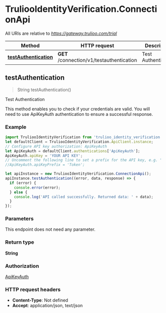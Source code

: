 # TruliooIdentityVerification.ConnectionApi

All URIs are relative to *https://gateway.trulioo.com/trial*

Method | HTTP request | Description
------------- | ------------- | -------------
[**testAuthentication**](ConnectionApi.md#testAuthentication) | **GET** /connection/v1/testauthentication | Test Authentication



## testAuthentication

> String testAuthentication()

Test Authentication

This method enables you to check if your credentials are valid. You will need to use ApiKeyAuth authentication to ensure a successful response.

### Example

```javascript
import TruliooIdentityVerification from 'trulioo_identity_verification';
let defaultClient = TruliooIdentityVerification.ApiClient.instance;
// Configure API key authorization: ApiKeyAuth
let ApiKeyAuth = defaultClient.authentications['ApiKeyAuth'];
ApiKeyAuth.apiKey = 'YOUR API KEY';
// Uncomment the following line to set a prefix for the API key, e.g. "Token" (defaults to null)
//ApiKeyAuth.apiKeyPrefix = 'Token';

let apiInstance = new TruliooIdentityVerification.ConnectionApi();
apiInstance.testAuthentication((error, data, response) => {
  if (error) {
    console.error(error);
  } else {
    console.log('API called successfully. Returned data: ' + data);
  }
});
```

### Parameters

This endpoint does not need any parameter.

### Return type

**String**

### Authorization

[ApiKeyAuth](../README.md#ApiKeyAuth)

### HTTP request headers

- **Content-Type**: Not defined
- **Accept**: application/json, text/json

